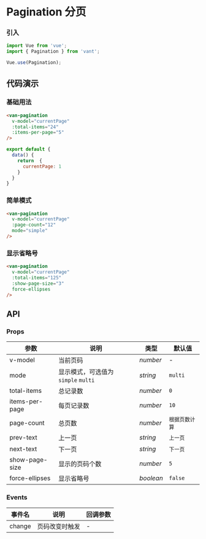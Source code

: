 
# Pagination 分页

### 引入

```js
import Vue from 'vue';
import { Pagination } from 'vant';

Vue.use(Pagination);
```

## 代码演示

### 基础用法

```html
<van-pagination 
  v-model="currentPage" 
  :total-items="24" 
  :items-per-page="5"
/>
```

```js
export default {
  data() {
    return  {
      currentPage: 1
    }
  }
}
```

### 简单模式

```html
<van-pagination 
  v-model="currentPage" 
  :page-count="12"
  mode="simple" 
/>
```

### 显示省略号

```html
<van-pagination 
  v-model="currentPage" 
  :total-items="125" 
  :show-page-size="3" 
  force-ellipses
/>
```

## API

### Props

| 参数 | 说明 | 类型 | 默认值 |
|------|------|------|------|
| v-model | 当前页码 | *number* | - |
| mode | 显示模式，可选值为 `simple` `multi` | *string* | `multi` |
| total-items | 总记录数 | *number* | `0` |
| items-per-page | 每页记录数 | *number* | `10` |
| page-count | 总页数 | *number* | `根据页数计算` |
| prev-text | 上一页 | *string* | `上一页` |
| next-text | 下一页 | *string* | `下一页` |
| show-page-size | 显示的页码个数 | *number* | `5` |
| force-ellipses | 显示省略号 | *boolean* | `false` |

### Events

| 事件名 | 说明 | 回调参数 |
|------|------|------|
| change | 页码改变时触发 | - |
